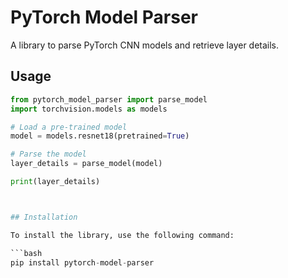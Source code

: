 # PyTorch Model Parser

A library to parse PyTorch CNN models and retrieve layer details.


## Usage

```python
from pytorch_model_parser import parse_model
import torchvision.models as models

# Load a pre-trained model
model = models.resnet18(pretrained=True)

# Parse the model
layer_details = parse_model(model)

print(layer_details)



## Installation

To install the library, use the following command:

```bash
pip install pytorch-model-parser


